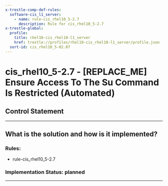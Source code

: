 ```yaml
---
x-trestle-comp-def-rules:
  software-cis_l1_server:
    - name: rule-cis_rhel10_5-2.7
      description: Rule for cis_rhel10_5-2.7
x-trestle-global:
  profile:
    title: rhel10-cis_rhel10-l1_server
    href: trestle://profiles/rhel10-cis_rhel10-l1_server/profile.json
  sort-id: cis_rhel10_5-02.07
---
```


# cis_rhel10_5-2.7 - \[REPLACE_ME\] Ensure Access To The Su Command Is Restricted (Automated)

## Control Statement

______________________________________________________________________

## What is the solution and how is it implemented?

<!-- For implementation status enter one of: implemented, partial, planned, alternative, not-applicable -->

<!-- Note that the list of rules under ### Rules: is read-only and changes will not be captured after assembly to JSON -->

<!-- Add control implementation description here for control: cis_rhel10_5-2.7 -->

### Rules:

  - rule-cis_rhel10_5-2.7

### Implementation Status: planned

______________________________________________________________________
